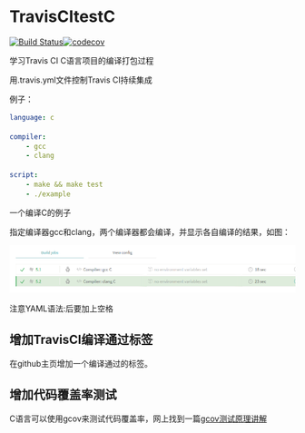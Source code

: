 # TravisCItestC
[![Build Status](https://www.travis-ci.org/LinkinW/TravisCItestC.svg?branch=master)](https://www.travis-ci.org/LinkinW/TravisCItestC)[![codecov](https://codecov.io/gh/LinkinW/TravisCItestC/branch/master/graph/badge.svg)](https://codecov.io/gh/LinkinW/TravisCItestC)

学习Travis CI C语言项目的编译打包过程

用.travis.yml文件控制Travis CI持续集成

例子：

```yaml
language: c

compiler:
    - gcc
    - clang

script:
    - make && make test
    - ./example
```
一个编译C的例子

指定编译器gcc和clang，两个编译器都会编译，并显示各自编译的结果，如图：

![](./pic/compiler_result.png)

注意YAML语法:后要加上空格

## 增加TravisCI编译通过标签

在github主页增加一个编译通过的标签。



## 增加代码覆盖率测试

C语言可以使用gcov来测试代码覆盖率，网上找到一篇[gcov测试原理讲解](https://blog.csdn.net/yanxiangyfg/article/details/80989680)

